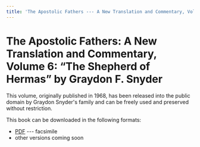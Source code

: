 ```yaml
---
title: 'The Apostolic Fathers --- A New Translation and Commentary, Volume 6: The Shepherd of Hermas'
---
```


# The Apostolic Fathers: A New Translation and Commentary, Volume 6: “The Shepherd of Hermas” by Graydon F. Snyder

This volume, originally published in 1968, has been released into the public domain by Graydon Snyder's family and can be freely used and preserved without restriction.

This book can be downloaded in the following formats:

* [PDF](shepherd_of_hermas_snyder.pdf) --- facsimile
* other versions coming soon
